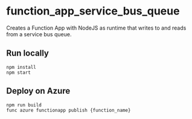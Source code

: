 # function_app_service_bus_queue

Creates a Function App with NodeJS as runtime that writes to and reads from a service bus queue.

## Run locally

```
npm install
npm start
```

## Deploy on Azure

```
npm run build
func azure functionapp publish {function_name}
```